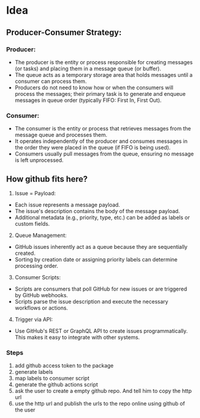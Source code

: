 # Idea
## Producer-Consumer Strategy:
### Producer:
* The producer is the entity or process responsible for creating messages (or tasks) and placing them in a message queue (or buffer).
* The queue acts as a temporary storage area that holds messages until a consumer can process them.
* Producers do not need to know how or when the consumers will process the messages; their primary task is to generate and enqueue messages in queue order (typically FIFO: First In, First Out).

### Consumer:
* The consumer is the entity or process that retrieves messages from the message queue and processes them.
* It operates independently of the producer and consumes messages in the order they were placed in the queue (if FIFO is being used).
* Consumers usually pull messages from the queue, ensuring no message is left unprocessed.

## How github fits here?
1. Issue = Payload:

* Each issue represents a message payload.
* The issue's description contains the body of the message payload.
* Additional metadata (e.g., priority, type, etc.) can be added as labels or custom fields.

2. Queue Management:

* GitHub issues inherently act as a queue because they are sequentially created.
* Sorting by creation date or assigning priority labels can determine processing order.

3. Consumer Scripts:

* Scripts are consumers that poll GitHub for new issues or are triggered by GitHub webhooks.
* Scripts parse the issue description and execute the necessary workflows or actions.

4. Trigger via API:
* Use GitHub's REST or GraphQL API to create issues programmatically. This makes it easy to integrate with other systems.


### Steps
1. add github access token to the package
2. generate labels
3. map labels to consumer script
4. generate the github actions script
5. ask the user to create a empty github repo. And tell him to copy the http url
6. use the http url and publish the urls to the repo online using github of the user